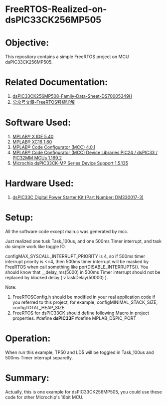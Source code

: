 # FreeRTOS-Realized-on-dsPIC33CK256MP505
Objective:
==========
This repository contains a simple FreeRTOS project on MCU dsPIC33CK256MP505.

Related Documentation:
=====================
1) [dsPIC33CK256MP508-Family-Data-Sheet-DS70005349H](http://ww1.microchip.com/downloads/en/DeviceDoc/dsPIC33CK256MP508-Family-Data-Sheet-DS70005349H.pdf)
2) [公众号文章-FreeRTOS移植详解](https://mp.weixin.qq.com/mp/appmsgalbum?action=getalbum&__biz=MzAxODgwMjkyOA==&scene=1&album_id=1597946681940115464&count=3&uin=MjU5ODU0MjYyMQ%3D%3D&key=8670448a25b6794c0531f61565bab6a78567068eba368f08bcb90a6609f7a0d198e6c81046e386a9aeeadb3defe18cf76196fe517ac61482de473fd34375998bbd4bd15a423152f3a5a8fe33a0f5450ddcd39af1ab657d06c73f4a4a22cdd1c773ec9cdd31e2548ed4d9712117633c887cb8b217fff99537a750f5f5e400f3c2&devicetype=Windows+10&version=62060833&lang=en&ascene=1&pass_ticket=TeVtLWj0cGGiXuN%2BEjKpj4GlBmA98XPreYEvslulQEXsVx49Rbsq9Zjxfs%2BrCfBy)

Software Used:
==============
1) [MPLAB® X IDE 5.40](microchip.com/mplab/mplab-x-ide)
2) [MPLAB® XC16 1.60](microchip.com/mplab/compilers)
3) [MPLAB® Code Configurator (MCC) 4.0.1](microchip.com/mplab/mplab-code-configurator)
4) [MPLAB® Code Configurator (MCC) Device Libraries PIC24 / dsPIC33 / PIC32MM MCUs 1.169.2](microchip.com/mplab/mplab-code-configurator)
5) [Microchip dsPIC33CK-MP Series Device Support 1.5.135](packs.download.microchip.com/)

Hardware Used:
=============
1) [dsPIC33C Digital Power Starter Kit (Part Number: DM330017-3)](https://www.microchip.com/developmenttools/ProductDetails/DM330017-3)

Setup:
======
All the software code except main.c was generated by mcc.

Just realized one tusk Task_100us, and one 500ms Timer interrupt, and task do simple work like toggle IO.

configMAX_SYSCALL_INTERRUPT_PRIORITY is 4, so if 500ms timer interrupt priority is <=4, then 500ms timer interrupt will be masked by FreeRTOS when call something like portDISABLE_INTERRUPTS(). You should know that __delay_ms(5000) in 500ms Timer interrupt should not be replaced by blocked delay ( vTaskDelay(50000) ).

Note:
1) FreeRTOSConfig.h should be modified in your real application code if you referred to this project, for example, configMINIMAL_STACK_SIZE, configTOTAL_HEAP_SIZE.
2) FreeRTOS for dsPIC33CK should define following Macro in project properties.
   #define __dsPIC33F__
   #define MPLAB_DSPIC_PORT


Operation:
==========
When run this example, TP50 and LD5 will be toggled in Task_100us and 500ms Timer interrupt separetly.


Summary:
========
Actually, this is one example for dsPIC33CK256MP505, you could use these code for other Microchip's 16bit MCU.
